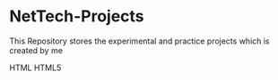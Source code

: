 # NetTech-Projects
This Repository stores the experimental and practice projects which is created by me

HTML
HTML5